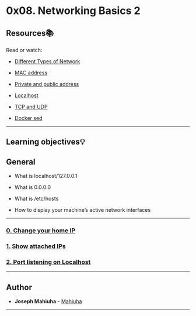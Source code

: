 # 0x08. Networking Basics 2



## Resources:books:

Read or watch:

* [Different Types of Network](https://www.lifewire.com/lans-wans-and-other-area-networks-817376)

* [MAC address](https://whatismyipaddress.com/mac-address)

* [Private and public address](https://www.iplocation.net/public-vs-private-ip-address)

* [Localhost](https://whatismyipaddress.com/localhost)

* [TCP and UDP](https://www.howtogeek.com/190014/htg-explains-what-is-the-difference-between-tcp-and-udp/)

* [Docker sed](https://web.archive.org/web/20171117023601/http://blog.jonathanargentiero.com/docker-sed-cannot-rename-etcsedl8ysxl-device-or-resource-busy/)



----

## Learning objectives:bulb:





## **General**



* What is localhost/127.0.0.1

* What is 0.0.0.0

* What is /etc/hosts

* How to display your machine’s active network interfaces



------



### [0. Change your home IP](./0-change_your_home_IP)



### [1. Show attached IPs](./1-show_attached_IPs)



### [2. Port listening on Localhost](./100-port_listening_on_localhost)





------



## Author

* **Joseph Mahiuha** - [Mahiuha](https://github.com/Mahiuha)



-----





